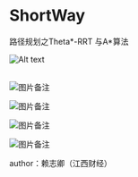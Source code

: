 # ShortWay
路径规划之Theta*-RRT 与A*算法

![Alt text](markdwonImg/aaa.gif)<br><br>

![图片备注]("https://github.com/enhey/ShortWay/blob/master/markdownImg/aaa.gif")


![图片备注]("markdownImg/bbb.gif")


![图片备注]("markdownImg/ccc.png")


![图片备注]("markdownImg/ddd.png")


author：赖志卿（江西财经）

